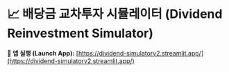 # 📈 배당금 교차투자 시뮬레이터 (Dividend Reinvestment Simulator)

**🔗 앱 실행 (Launch App):** [https://dividend-simulatorv2.streamlit.app/](https://dividend-simulatorv2.streamlit.app/)
